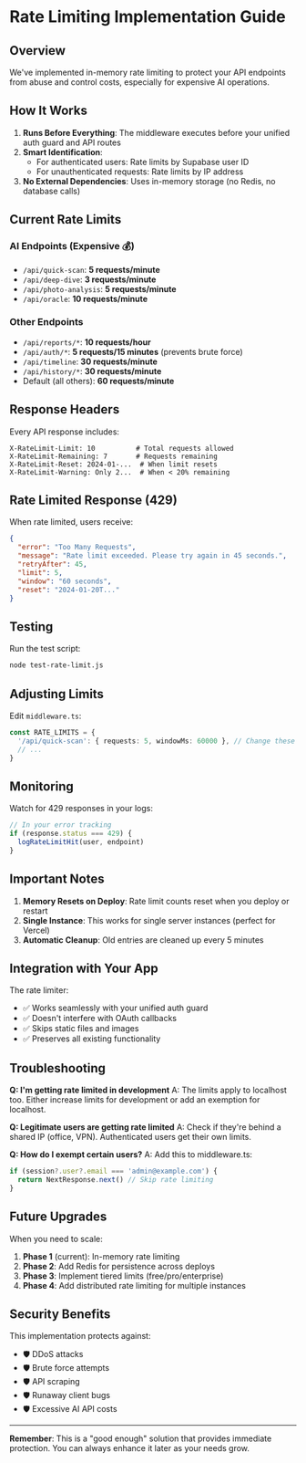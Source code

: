# Rate Limiting Implementation Guide

## Overview

We've implemented in-memory rate limiting to protect your API endpoints from abuse and control costs, especially for expensive AI operations.

## How It Works

1. **Runs Before Everything**: The middleware executes before your unified auth guard and API routes
2. **Smart Identification**: 
   - For authenticated users: Rate limits by Supabase user ID
   - For unauthenticated requests: Rate limits by IP address
3. **No External Dependencies**: Uses in-memory storage (no Redis, no database calls)

## Current Rate Limits

### AI Endpoints (Expensive 💰)
- `/api/quick-scan`: **5 requests/minute**
- `/api/deep-dive`: **3 requests/minute**
- `/api/photo-analysis`: **5 requests/minute**
- `/api/oracle`: **10 requests/minute**

### Other Endpoints
- `/api/reports/*`: **10 requests/hour**
- `/api/auth/*`: **5 requests/15 minutes** (prevents brute force)
- `/api/timeline`: **30 requests/minute**
- `/api/history/*`: **30 requests/minute**
- Default (all others): **60 requests/minute**

## Response Headers

Every API response includes:
```
X-RateLimit-Limit: 10          # Total requests allowed
X-RateLimit-Remaining: 7       # Requests remaining
X-RateLimit-Reset: 2024-01-...  # When limit resets
X-RateLimit-Warning: Only 2...  # When < 20% remaining
```

## Rate Limited Response (429)

When rate limited, users receive:
```json
{
  "error": "Too Many Requests",
  "message": "Rate limit exceeded. Please try again in 45 seconds.",
  "retryAfter": 45,
  "limit": 5,
  "window": "60 seconds",
  "reset": "2024-01-20T..."
}
```

## Testing

Run the test script:
```bash
node test-rate-limit.js
```

## Adjusting Limits

Edit `middleware.ts`:
```typescript
const RATE_LIMITS = {
  '/api/quick-scan': { requests: 5, windowMs: 60000 }, // Change these values
  // ...
}
```

## Monitoring

Watch for 429 responses in your logs:
```typescript
// In your error tracking
if (response.status === 429) {
  logRateLimitHit(user, endpoint)
}
```

## Important Notes

1. **Memory Resets on Deploy**: Rate limit counts reset when you deploy or restart
2. **Single Instance**: This works for single server instances (perfect for Vercel)
3. **Automatic Cleanup**: Old entries are cleaned up every 5 minutes

## Integration with Your App

The rate limiter:
- ✅ Works seamlessly with your unified auth guard
- ✅ Doesn't interfere with OAuth callbacks
- ✅ Skips static files and images
- ✅ Preserves all existing functionality

## Troubleshooting

**Q: I'm getting rate limited in development**
A: The limits apply to localhost too. Either increase limits for development or add an exemption for localhost.

**Q: Legitimate users are getting rate limited**
A: Check if they're behind a shared IP (office, VPN). Authenticated users get their own limits.

**Q: How do I exempt certain users?**
A: Add this to middleware.ts:
```typescript
if (session?.user?.email === 'admin@example.com') {
  return NextResponse.next() // Skip rate limiting
}
```

## Future Upgrades

When you need to scale:
1. **Phase 1** (current): In-memory rate limiting
2. **Phase 2**: Add Redis for persistence across deploys
3. **Phase 3**: Implement tiered limits (free/pro/enterprise)
4. **Phase 4**: Add distributed rate limiting for multiple instances

## Security Benefits

This implementation protects against:
- 🛡️ DDoS attacks
- 🛡️ Brute force attempts
- 🛡️ API scraping
- 🛡️ Runaway client bugs
- 🛡️ Excessive AI API costs

---

**Remember**: This is a "good enough" solution that provides immediate protection. You can always enhance it later as your needs grow.